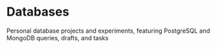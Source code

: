 # Databases
Personal database projects and experiments, featuring PostgreSQL and MongoDB queries, drafts, and tasks
